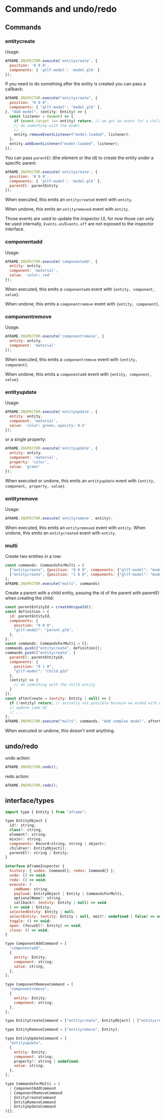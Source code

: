# Commands and undo/redo

## Commands

### entitycreate

Usage:

```js
AFRAME.INSPECTOR.execute('entitycreate', {
  position: '0 0 0',
  components: { 'gltf-model': 'model.glb' }
});
```

If you need to do something after the entity is created you can pass a callback:

```js
AFRAME.INSPECTOR.execute("entitycreate", {
  position: "0 0 0",
  components: { "gltf-model": "model.glb" },
}, "Add model", (entity: Entity) => {
  const listener = (event) => {
    if (event.target !== entity) return; // we got an event for a child, ignore
    // do something with the model
    // ...
    entity.removeEventListener("model-loaded", listener);
  };
  entity.addEventListener("model-loaded", listener);
});
```

You can pass `parentEl` (the element or the id) to create the entity under a specific parent:

```js
AFRAME.INSPECTOR.execute('entitycreate', {
  position: '0 0 0',
  components: { 'gltf-model': 'model.glb' },
  parentEl: parentEntity
});
```

When executed, this emits an `entitycreated` event with `entity`.

When undone, this emits an `entityremoved` event with `entity`.

Those events are used to update the inspector UI, for now those can only be used internally, `Events.on`/`Events.off` are not exposed to the inspector interface.

### componentadd

Usage:

```js
AFRAME.INSPECTOR.execute('componentadd', {
  entity: entity,
  component: 'material',
  value: 'color: red'
});
```

When executed, this emits a `componentadd` event with `{entity, component, value}`.

When undone, this emits a `componentremove` event with `{entity, component}`.

### componentremove

Usage:

```js
AFRAME.INSPECTOR.execute('componentremove', {
  entity: entity,
  component: 'material'
});
```

When executed, this emits a `componentremove` event with `{entity, component}`.

When undone, this emits a `componentadd` event with `{entity, component, value}`.

### entityupdate

Usage:

```js
AFRAME.INSPECTOR.execute('entityupdate', {
  entity: entity,
  component: 'material',
  value: 'color: green; opacity: 0.5'
});
```

or a single property:

```js
AFRAME.INSPECTOR.execute('entityupdate', {
  entity: entity,
  component: 'material',
  property: 'color',
  value: 'green'
});
```

When executed or undone, this emits an `entityupdate` event with `{entity, component, property, value}`.

### entityremove

Usage:

```js
AFRAME.INSPECTOR.execute('entityremove', entity);
```

When executed, this emits an `entityremoved` event with `entity`.
When undone, this emits an `entitycreated` event with `entity`.

### multi

Create two entities in a row:

```js
const commands: CommandsForMulti = [
  ["entitycreate", {position: "0 0 0", components: {"gltf-model": "model.glb"}],
  ["entitycreate", {position: "1 0 0", components: {"gltf-model": "model.glb"}],
];
AFRAME.INSPECTOR.execute("multi", commands)
```

Create a parent with a child entity, passing the id of the parent with parentEl when creating the child:

```js
const parentEntityId = createUniqueId();
const definition = {
  id: parentEntityId,
  components: {
    position: "0 0 0",
    "gltf-model": "parent.glb",
  },
};
const commands: CommandsForMulti = [];
commands.push(["entitycreate", definition]);
commands.push(["entitycreate", {
  parentEl: parentEntityId,
  components: {
    position: "0 1 0",
    "gltf-model": "child.glb"
  },
  (entity) => {
    // do something with the child entity
  }
]);
const afterCreate = (entity: Entity | null) => {
  if (!entity) return; // actually not possible because we ended with entitycreate and not entityremove, but typescript doesn't know that
  // update some UI
  // ...
};
AFRAME.INSPECTOR.execute("multi", commands, "Add complex model", afterCreate);
```

When executed or undone, this doesn't emit anything.

## undo/redo

undo action:

```js
AFRAME.INSPECTOR.undo();
```

redo action:

```js
AFRAME.INSPECTOR.redo();
```

## interface/types

```js
import type { Entity } from "aframe";

type EntityObject {
  id?: string;
  class?: string;
  element?: string;
  mixin?: string;
  components: Record<string, string | object>;
  children?: EntityObject[];
  parentEl?: string | Entity;
}

interface AframeInspector {
  history: { undos: Command[]; redos: Command[] };
  undo: () => void;
  redo: () => void;
  execute: (
    cmdName: string,
    payload: EntityObject | Entity | CommandsForMulti,
    optionalName?: string,
    callback?: (entity: Entity | null) => void
  ) => void | Entity;
  selectedEntity: Entity | null;
  selectEntity: (entity: Entity | null, emit?: undefined | false) => void;
  toggle: () => void;
  open: (focusEl?: Entity) => void;
  close: () => void;
}

type ComponentAddCommand = [
  "componentadd",
  {
    entity: Entity;
    component: string;
    value: string;
  },
];

type ComponentRemoveCommand = [
  "componentremove",
  {
    entity: Entity;
    component: string;
  },
];

type EntityCreateCommand = ["entitycreate", EntityObject] | ["entitycreate", EntityObject, (el: Entity) => void];

type EntityRemoveCommand = ["entityremove", Entity];

type EntityUpdateCommand = [
  "entityupdate",
  {
    entity: Entity;
    component: string;
    property?: string | undefined;
    value: string;
  },
];

type CommandsForMulti = (
  | ComponentAddCommand
  | ComponentRemoveCommand
  | EntityCreateCommand
  | EntityRemoveCommand
  | EntityUpdateCommand
)[];
```
